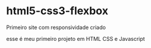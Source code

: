 # html5-css3-flexbox

Primeiro site com responsividade criado


esse é meu primeiro projeto em HTML CSS e Javascript

